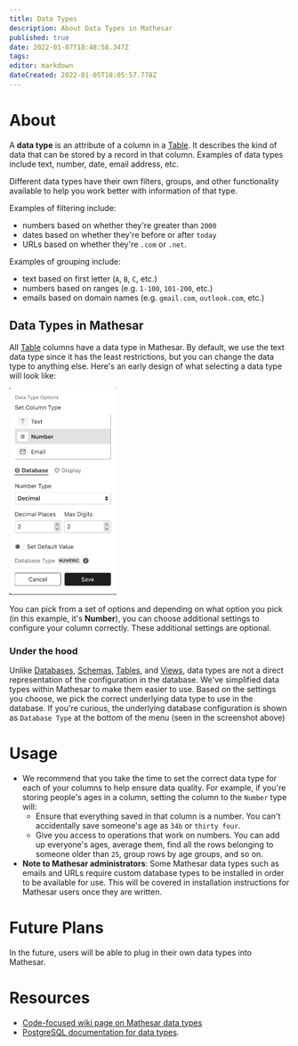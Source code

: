 ```yaml
---
title: Data Types
description: About Data Types in Mathesar
published: true
date: 2022-01-07T18:48:58.347Z
tags: 
editor: markdown
dateCreated: 2022-01-05T18:05:57.778Z
---
```


# About

A **data type** is an attribute of a column in a [Table](/product/concepts/tables). It describes the kind of data that can be stored by a record in that column. Examples of data types include text, number, date, email address, etc.

Different data types have their own filters, groups, and other functionality available to help you work better with information of that type.

Examples of filtering include:
- numbers based on whether they're greater than `2000`
- dates based on whether they're before or after `today`
- URLs based on whether they're `.com` or `.net`.

Examples of grouping include: 
- text based on first letter (`A`, `B`, `C`, etc.)
- numbers based on ranges (e.g. `1-100`, `101-200`, etc.)
- emails based on domain names (e.g. `gmail.com`, `outlook.com`, etc.)

## Data Types in Mathesar
All [Table](/product/concepts/tables) columns have a data type in Mathesar. By default, we use the text data type since it has the least restrictions, but you can change the data type to anything else. Here's an early design of what selecting a data type will look like:

![screen_shot_2022-01-06_at_2.46.23_pm.png](/screen_shot_2022-01-06_at_2.46.23_pm.png)

You can pick from a set of options and depending on what option you pick (in this example, it's **Number**), you can choose additional settings to configure your column correctly. These additional settings are optional. 

### Under the hood
Unlike [Databases](/product/concepts/databases), [Schemas](/product/concepts/schemas), [Tables](/product/concepts/tables), and [Views](/product/concepts/views), data types are not a direct representation of the configuration in the database. We've simplified data types within Mathesar to make them easier to use. Based on the settings you choose, we pick the correct underlying data type to use in the database. If you're curious, the underlying database configuration is shown as `Database Type` at the bottom of the menu (seen in the screenshot above)

# Usage
- We recommend that you take the time to set the correct data type for each of your columns to help ensure data quality. For example, if you're storing people's ages in a column, setting the column to the `Number` type will:
   - Ensure that everything saved in that column is a number. You can't accidentally save someone's age as `34b` or `thirty four`.
   - Give you access to operations that work on numbers. You can add up everyone's ages, average them, find all the rows belonging to someone older than `25`, group rows by age groups, and so on.
- **Note to Mathesar administrators**: Some Mathesar data types such as emails and URLs require custom database types to be installed in order to be available for use. This will be covered in installation instructions for Mathesar users once they are written.

# Future Plans
In the future, users will be able to plug in their own data types into Mathesar.

# Resources
- [Code-focused wiki page on Mathesar data types](/engineering/architecture/mathesar-types)
- [PostgreSQL documentation for data types](https://www.postgresql.org/docs/current/datatype.html).